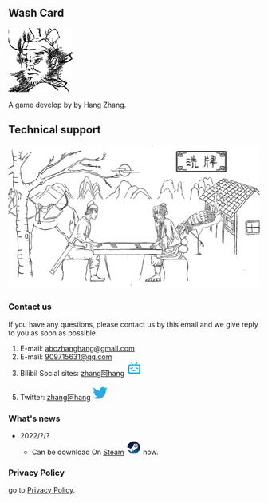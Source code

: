 ## Wash Card
![an image](./logo.png)

A game develop by by Hang Zhang.

## Technical support
![an image](./advert_616_353.png)
### Contact us

 If you have any questions, please contact us by this email and we give reply to you as soon as possible.

1. E-mail: <abczhanghang@gmail.com>
2. E-mail: <909715631@qq.com>
3. Bilibil Social sites: [zhang阿hang](https://space.bilibili.com/245750180) ![bilibili](./Icon_bilibili.png) 
<!-- 4. Join QQ group: [103729508](https://jq.qq.com/?_wv=1027&k=CHDCsepW) ![QQ群](./Icon_qq.png)  -->

5. Twitter: [zhang阿hang](https://twitter.com/hangshow2011) ![twitter](./Icon_twitter.png) 

### What's news
- 2022/?/?
  - Can be download On [Steam](https://store.steampowered.com/app/2095150/Wash_Card/) ![steam](./Icon_steam.png) now.
 

<!-- For more details see [Basic writing and formatting syntax](https://docs.github.com/en/github/writing-on-github/getting-started-with-writing-and-formatting-on-github/basic-writing-and-formatting-syntax). -->
### Privacy Policy
go to [Privacy Policy](./policy.md).

<!-- ### Support or Contact

Having trouble with Pages? Check out our [documentation](https://docs.github.com/categories/github-pages-basics/) or [contact support](https://support.github.com/contact) and we’ll help you sort it out. -->

